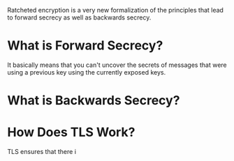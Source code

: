 Ratcheted encryption is a very new formalization of the principles that lead to forward secrecy as well as backwards secrecy.
# What is Forward Secrecy?
It basically means that you can't uncover the secrets of messages that were using a previous key using the currently exposed keys.
# What is Backwards Secrecy?
# How Does TLS Work?
TLS ensures that there i